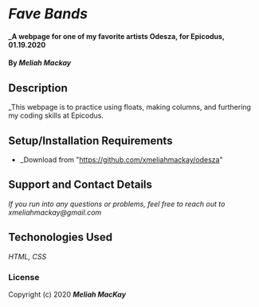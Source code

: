 # _Fave Bands_

#### _A webpage for one of my favorite artists Odesza, for Epicodus, 01.19.2020

#### By _**Meliah Mackay**_

## Description

_This webpage is to practice using floats, making columns, and furthering my coding skills at Epicodus.

## Setup/Installation Requirements

* _Download from "https://github.com/xmeliahmackay/odesza"

## Support and Contact Details

_If you run into any questions or problems, feel free to reach out to xmeliahmackay@gmail.com_

## Techonologies Used

_HTML, CSS_

### License

Copyright (c) 2020 **_Meliah MacKay_**